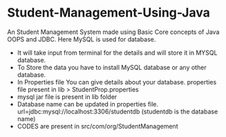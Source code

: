 # Student-Management-Using-Java
An Student Management System made using Basic Core concepts of Java OOPS and JDBC.  Here MySQL is used for database.
<br>
- It will take input from terminal for the details and will store it in MYSQL database. <br>
- To Store the data you have to install MySQL database or any other database. <br>
- In Properties file You can give details about your database. properties file present in lib > StudentProp.properties <br>
- mysql jar file is present in lib folder <br>
- Database name can be updated in properties file. url=jdbc:mysql://localhost:3306/studentdb (studentdb is the database name) <br>
- CODES are present in src/com/org/StudentManagement <br>

